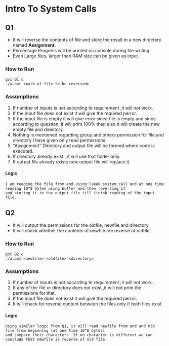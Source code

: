 # Intro To System Calls
## **Q1** 
- It will reverse the contents of file and store the result in a new directory named **Assignment**. 
- Percentage Progress will be printed on console during file writing.
- Even Large files, larger than RAM size can be given as input.
### How to Run
```
gcc Q1.c
./a.out <path of file to be reversed>
```
### Assumptions
1. If number of inputs is not according to requirement ,it will not work.
2. If the input file does not exist it will give the required perror.
3. If the input file is empty it will give error since file is empty and since according to question, it will print 100% then also it will create the new empty file and directory.
4. Nothing is mentioned regarding group and others permission for file and directory I have given only read 
	permissions.
5. "Assignment" Directory and output file will be formed where code is executed.
6. If directory already exist , it will use that folder only.
7. If output file already exists new output file will replace it.

#### Logic
	I am reading the file from end using lseek system call and at one time reading 10^8 bytes using buffer and then reversing it 
	and storing it in the output file till finish reading of the input file.


## **Q2**
- It will output the permissions for the oldfile, newfile and directory.
- It will check whether the contents of newfile are reverse of oldfile.
### How to Run
```
gcc Q2.c
./a.out <newfile> <oldfile> <directory>
```
### Assumptions
1. If number of inputs is not according to requirement ,it will not work.
2. If any of the file or directory does not exist ,it will not print the permissions for that.
3. If the input file does not exist it will give the required perror.
4. It will check for reverse content between the files only if both files exist.

#### Logic
	Using similar logic from Q1, it will read newfile from end and old file from beginning (at one time 10^8 bytes)
	and compare their characters .If no character is different we can conclude that newfile is reverse of old file.
